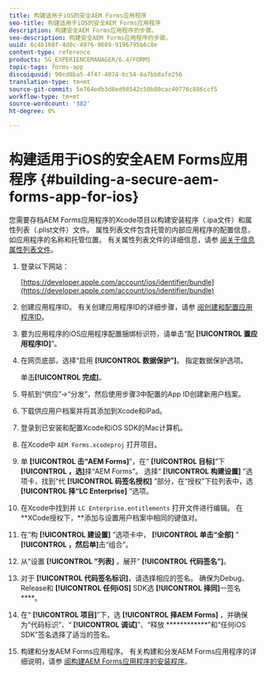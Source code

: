 ```yaml
---
title: 构建适用于iOS的安全AEM Forms应用程序
seo-title: 构建适用于iOS的安全AEM Forms应用程序
description: 构建安全AEM Forms应用程序的步骤。
seo-description: 构建安全AEM Forms应用程序的步骤。
uuid: 6c4b160f-4d0c-4976-9609-9196795b6c8e
content-type: reference
products: SG_EXPERIENCEMANAGER/6.4/FORMS
topic-tags: forms-app
discoiquuid: 90cd8ba5-4f47-4074-bc54-6a7bb8afe256
translation-type: tm+mt
source-git-commit: 5e764edb3d8ed98542c50b80cac40776c886ccf5
workflow-type: tm+mt
source-wordcount: '382'
ht-degree: 0%

---
```



# 构建适用于iOS的安全AEM Forms应用程序 {#building-a-secure-aem-forms-app-for-ios}

您需要存档AEM Forms应用程序的Xcode项目以构建安装程序（.ipa文件）和属性列表（.plist文件）文件。 属性列表文件包含托管的内部应用程序的配置信息，如应用程序的名称和托管位置。 有关属性列表文件的详细信息，请参 [阅关于信息属性列表文件](https://developer.apple.com/library/ios/#documentation/general/Reference/InfoPlistKeyReference/Articles/AboutInformationPropertyListFiles.html)。

1. 登录以下网站：

   [https://developer.apple.com/account/ios/identifier/bundle](https://developer.apple.com/account/ios/identifier/bundle)

1. 创建应用程序ID。 有关创建应用程序ID的详细步骤，请参 [阅创建和配置应用程序ID](https://developer.apple.com/library/ios/documentation/IDEs/Conceptual/AppDistributionGuide/MaintainingProfiles/MaintainingProfiles.html)。
1. 要为应用程序的iOS应用程序配置捆绑标识符，请单击“配 **[!UICONTROL 置应用程序ID]**”。
1. 在网页底部，选择“启用 **[!UICONTROL 数据保护”]**。 指定数据保护选项。

   单击&#x200B;**[!UICONTROL 完成]**。

1. 导航到“供应”->“分发”，然后使用步骤3中配置的App ID创建新用户档案。
1. 下载供应用户档案并将其添加到Xcode和iPad。
1. 登录到已安装和配置Xcode和iOS SDK的Mac计算机。
1. 在Xcode中 `AEM Forms.xcodeproj` 打开项目。
1. 单 **[!UICONTROL 击“AEM Forms]**”，在“ **[!UICONTROL 目标]**”下 **[!UICONTROL ，选]**&#x200B;择“AEM Forms”。 选择“ **[!UICONTROL 构建设置]** ”选项卡，找到“代 **[!UICONTROL 码签名授权]** ”部分，在“授权”下拉列表中，选 **[!UICONTROL 择“LC Enterprise]** ”选项。
1. 在Xcode中找到并 `LC Enterprise.entitlements` 打开文件进行编辑。 在**XCode授权下，**添加与设置用户档案中相同的键值对。
1. 在“构 **[!UICONTROL 建设置]** ”选项卡中， **[!UICONTROL 单击“全部]** ” **[!UICONTROL ，然后单]**&#x200B;击“组合”。
1. 从“设置 **[!UICONTROL ”列表]** ，展开“ **[!UICONTROL 代码签名”]**。
1. 对于 **[!UICONTROL 代码签名标识]**，请选择相应的签名。 确保为Debug、Release和 **[!UICONTROL 任何iOS]** SDK选 **[!UICONTROL 择同]**&#x200B;一签名 ****。
1. 在“ **[!UICONTROL 项目]**”下，选 **[!UICONTROL 择AEM Forms]** ，并确保为“代码标识”、“ **[!UICONTROL 调试]**”、“释放 ************”和“任何iOS SDK”签名选择了适当的签名。
1. 构建和分发AEM Forms应用程序。 有关构建和分发AEM Forms应用程序的详细说明，请参 [阅构建AEM Forms应用程序的安装程序](setup-xcode-project-build-installer.md#build-the-installer-for-the-mobile-workspace-app)。
